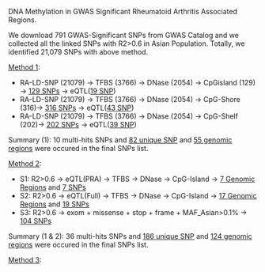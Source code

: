 DNA Methylation in GWAS Significant Rheumatoid Arthritis Associated Regions. 

We download 791 GWAS-Significant SNPs from GWAS Catalog and we collected all the linked SNPs with R2>0.6 in Asian Population. Totally, we identified 21,079 SNPs with above method. 

[Method 1](method1.sh):

* RA-LD-SNP (21079) -> TFBS (3766) -> DNase (2054) -> CpGisland (129) -> [129 SNPs](GWAS-RA-792.R2.6.rsSNP.sort.tfbs.Dnase.CpGI.hg19.bed) -> eQTL([19 SNP](GWAS-RA-792.R2.6.rsSNP.sort.tfbs.Dnase.CpGI.eQTL.hg19.bed))
* RA-LD-SNP (21079) -> TFBS (3766) -> DNase (2054) -> CpG-Shore (316)-> [316 SNPs](GWAS-RA-792.R2.6.rsSNP.sort.tfbs.Dnase.CpGI_Shore.hg19.bed) -> eQTL([43 SNP](GWAS-RA-792.R2.6.rsSNP.sort.tfbs.Dnase.CpGI_Shore.eQTL.hg19.bed))
* RA-LD-SNP (21079) -> TFBS (3766) -> DNase (2054) -> CpG-Shelf (202)-> [202 SNPs](GWAS-RA-792.R2.6.rsSNP.sort.tfbs.Dnase.CpGI_Shelf.hg19.bed) -> eQTL([39 SNP](GWAS-RA-792.R2.6.rsSNP.sort.tfbs.Dnase.CpGI_Shelf.eQTL.hg19.bed))

Summary (1): 10 multi-hits SNPs and [82 unique SNP](RA-GWAS-Functional-SNPs-Final.82.Snp.20190208.bed) and [55 genomic regions](RA-GWAS-Functional-SNPs-Final.82.Snp.20190208.sort.merge.bed) were occured in the final SNPs list. 

[Method 2](method2.md): 

* S1: R2>0.6 -> eQTL(PRA) -> TFBS -> DNase -> CpG-Island -> [7 Genomic Regions](S1-GWAS-RA-R2.6.eQTL.tfbs.DNase.CpGI.hg19.merge.sort.bed) and [7 SNPs](S1-GWAS-RA-R2.6.eQTL.tfbs.DNase.CpGI.hg19.bed)
* S2: R2>0.6 -> eQTL(Full) -> TFBS -> DNase -> CpG-Island -> [17 Genomic Regions](S2-GWAS-RA-R2.6.eQTL.tfbs.DNase.CpGI.hg19.merge.sort.bed) and [19 SNPs](S2-GWAS-RA-R2.6.eQTL.tfbs.DNase.CpGI.hg19.sort.bed)
* S3: R2>0.6 -> exom + missense + stop + frame + MAF_Asian>0.1% -> [104 SNPs](gnomad.exomes.r2.1.sites.rec.GWAS-RA-792.R2.6.rsSNP.input.hg19.vcf.bed)

Summary (1 & 2): 36 multi-hits SNPs and [186 unique SNP](RA-GWAS-Functional-SNPs-Final.186.Snp.20190208.bed) and [124 genomic regions](RA-GWAS-Functional-SNPs-Final.186.Snp.20190208.sort.merge.hg19.bed) were occured in the final SNPs list. 

[Method 3](method3.md): 



